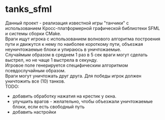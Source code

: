 # tanks_sfml
Данный проект - реализация известной игры "танчики" с использованием Кросс-платформерной графической библиотеки SFML и системы сборки CMake.
<br>Враги ищут игрока с использованием волнового алгоритма построения пути и движутся к нему по наиболее короткому пути, объезжая неуничтожаемые блоки и упираюсь в уничтожаемые. 
<br>Случаймым образом в среднем 1 раз в 5 сек враги могут сделать выстрел, но не чаще 1 выстрела в секунду.
<br>Игровое поле генерируется специфическим алгоритмом псевдослучайным образом.
<br>Враги могут уничтожать друг друга.
Для победы игрок должен уничтожить все (10) танков.
<br>TODO: 
 * добавить обработку нажатия на крестик у окна.
 * улучшить врагов - желательно, чтобы объезжали уничтожаемые блоки, если есть свободный путь
 * добавить настройки

